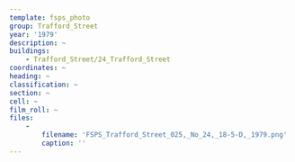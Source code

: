 ```yaml
---
template: fsps_photo
group: Trafford_Street
year: '1979'
description: ~
buildings:
    - Trafford_Street/24_Trafford_Street
coordinates: ~
heading: ~
classification: ~
section: ~
cell: ~
film_roll: ~
files:
    -
        filename: 'FSPS_Trafford_Street_025,_No_24,_18-5-D,_1979.png'
        caption: ''
---
```

